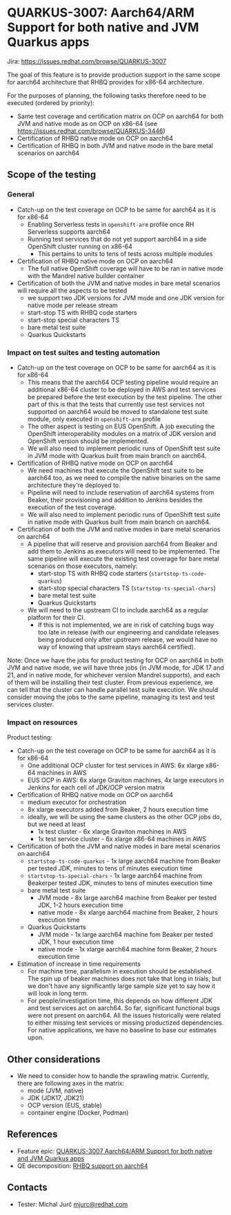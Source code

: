# QUARKUS-3007: Aarch64/ARM Support for both native and JVM Quarkus apps

Jira: https://issues.redhat.com/browse/QUARKUS-3007

The goal of this feature is to provide production support in the same scope for aarch64 architecture that RHBQ provides
for x86-64 architecture.

For the purposes of planning, the following tasks therefore need to be executed (ordered by priority):
* Same test coverage and certification matrix on OCP on aarch64 for both JVM and native mode as on OCP on x86-64 (see
  https://issues.redhat.com/browse/QUARKUS-3446)
* Certification of RHBQ native mode on OCP on aarch64
* Certification of RHBQ in both JVM and native mode in the bare metal scenarios on aarch64

## Scope of the testing

### General
* Catch-up on the test coverage on OCP to be same for aarch64 as it is for x86-64
  * Enabling Serverless tests in `openshift-arm` profile once RH Serverless supports aarch64
  * Running test services that do not yet support aarch64 in a side OpenShift cluster running on x86-64
    * This pertains to units to tens of tests across multiple modules 
* Certification of RHBQ native mode on OCP on aarch64
  * The full native OpenShift coverage will have to be ran in native mode with the Mandrel native builder container
* Certification of both the JVM and native modes in bare metal scenarios will require all the aspects to be tested
  * we support two JDK versions for JVM mode and one JDK version for native mode per release stream
  * start-stop TS with RHBQ code starters
  * start-stop special characters TS
  * bare metal test suite
  * Quarkus Quickstarts

### Impact on test suites and testing automation
* Catch-up on the test coverage on OCP to be same for aarch64 as it is for x86-64
  * This means that the aarch64 OCP testing pipeline would require an additional x86-64 cluster to be deployed in AWS
    and test services be prepared before the test execution by the test pipeline. The other part of this is that the
    tests that currently use test services not supported on aarch64 would be moved to standalone test suite module, only
    executed in `openshift-arm` profile
  * The other aspect is testing on EUS OpenShift. A job executing the OpenShift interoperability modules on a matrix of 
    JDK version and OpenShift version should be implemented.
  * We will also need to implement periodic runs of OpenShift test suite in JVM mode with Quarkus built from main branch
    on aarch64. 
* Certification of RHBQ native mode on OCP on aarch64
  * We need machines that execute the OpenShift test suite to be aarch64 too, as we need to compile the native binaries
    on the same architecture they're deployed to.
  * Pipeline will need to include reservation of aarch64 systems from Beaker, their provisioning and addition to
    Jenkins besides the execution of the test coverage.
  * We will also need to implement periodic runs of OpenShift test suite in native mode with Quarkus built from main 
    branch on aarch64.
* Certification of both the JVM and native modes in bare metal scenarios on aarch64
  * A pipeline that will reserve and provision aarch64 from Beaker and add them to Jenkins as executors will need to be
    implemented. The same pipeline will execute the existing test coverage for bare metal scenarios on those executors,
    namely:
    * start-stop TS with RHBQ code starters (`startstop-ts-code-quarkus`)
    * start-stop special characters TS (`startstop-ts-special-chars`)
    * bare metal test suite
    * Quarkus Quickstarts
  * We will need to the upstream CI to include aarch64 as a regular platform for their CI.
    * If this is not implemented, we are in risk of catching bugs way too late in release (with our engineering and 
      candidate releases being produced only after upstream release, we would have no way of knowing that upstream stays
      aarch64 certified).

Note: Once we have the jobs for product testing for OCP on aarch64 in both JVM and native mode, we will have three jobs
(in JVM mode, for JDK 17 and 21, and in native mode, for whichever version Mandrel supports), and each of them will be 
installing their test cluster. From previous experience, we can tell that the cluster can handle parallel test suite 
execution. We should consider moving the jobs to the same pipeline, managing its test and test services cluster.

### Impact on resources
Product testing:
* Catch-up on the test coverage on OCP to be same for aarch64 as it is for x86-64
  * One additional OCP cluster for test services in AWS: 6x xlarge x86-64 machines in AWS
  * EUS OCP in AWS: 6x xlarge Graviton machines, 4x large executors in Jenkins for each cell of JDK/OCP version matrix
* Certification of RHBQ native mode on OCP on aarch64
  * medium executor for orchestration
  * 8x xlarge executors added from Beaker, 2 hours execution time
  * ideally, we will be using the same clusters as the other OCP jobs do, but we need at least
    * 1x test cluster - 6x xlarge Graviton machines in AWS
    * 1x test service cluster - 6x xlarge x86-64 machines in AWS
* Certification of both the JVM and native modes in bare metal scenarios on aarch64
  * `startstop-ts-code-quarkus` - 1x large aarch64 machine from Beaker per tested JDK, minutes to tens of minutes 
    execution time
  * `startstop-ts-special-chars` - 1x large aarch64 machine from Beakerper tested JDK, minutes to tens of minutes 
    execution time
  * bare metal test suite
    * JVM mode - 8x large aarch64 machine from Beaker per tested JDK, 1-2 hours execution time
    * native mode - 8x xlarge aarch64 machine from Beaker, 2 hours execution time
  * Quarkus Quickstarts
    * JVM mode - 1x large aarch64 machine fom Beaker per tested JDK, 1 hour execution time
    * native mode - 1x xlarge aarch64 machine form Beaker, 2 hours execution time
* Estimation of increase in time requirements
  * For machine time, parallelism in execution should be established. The spin up of beaker machines does not take that
    long in trials, but we don't have any significantly large sample size yet to say how it will look in long term.
  * For people/investigation time, this depends on how different JDK and test services act on aarch64. So far, 
    significant functional bugs were not present on aarch64. All the issues historically were related to either missing
    test services or missing productized dependencies. For native applications, we have no baseline to base our
    estimates upon.

## Other considerations
* We need to consider how to handle the sprawling matrix. Currently, there are following axes in the matrix:
  * mode (JVM, native)
  * JDK (JDK17, JDK21)
  * OCP version (EUS, stable)
  * container engine (Docker, Podman)

## References
* Feature epic: [QUARKUS-3007 Aarch64/ARM Support for both native and JVM Quarkus apps](https://issues.redhat.com/browse/QUARKUS-3007) 
* QE decomposition: [RHBQ support on aarch64](https://issues.redhat.com/browse/QQE-428)

## Contacts
* Tester: Michal Jurč <mjurc@redhat.com>